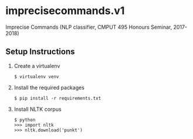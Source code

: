 # imprecisecommands.v1
Imprecise Commands (NLP classifier, CMPUT 495 Honours Seminar, 2017-2018)

## Setup Instructions
1. Create a virtualenv

    ~~~
    $ virtualenv venv
    ~~~

2. Install the required packages
    
    ~~~
    $ pip install -r requirements.txt
    ~~~

3. Install NLTK corpus
    ~~~
    $ python
    >>> import nltk
    >>> nltk.download('punkt')
